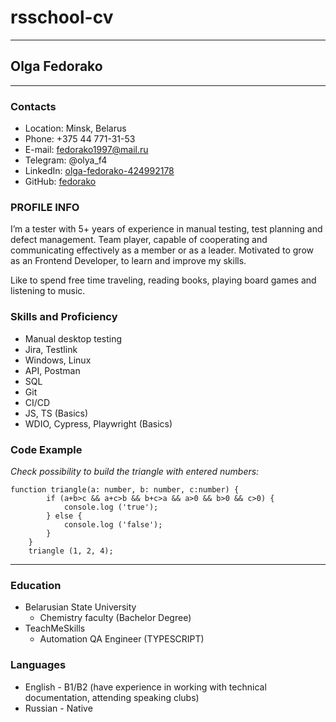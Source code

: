 # rsschool-cv
*****


## **Olga Fedorako**
*****


### **Contacts**

* Location: Minsk, Belarus
* Phone: +375 44 771-31-53
* E-mail: fedorako1997@mail.ru
* Telegram: @olya_f4
* LinkedIn: [olga-fedorako-424992178](https://www.linkedin.com/in/olga-fedorako-424992178)
* GitHub: [fedorako](https://github.com/fedorako)


### **PROFILE INFO**

I’m a tester with 5+ years of experience in manual testing, test planning and defect management. Team player, capable of cooperating and communicating effectively as a member or as a leader. Motivated to grow as an Frontend Developer, to learn and improve my skills.


Like to spend free time traveling, reading books, playing board games and listening to music.


### **Skills and Proficiency**

+ Manual desktop testing
+ Jira, Testlink
+ Windows, Linux
+ API, Postman
+ SQL
+ Git
+ CI/CD
+ JS, TS (Basics)
+ WDIO, Cypress, Playwright (Basics)


### **Code Example**

_Check possibility to build the triangle with entered numbers:_

```
function triangle(a: number, b: number, c:number) {
        if (a+b>c && a+c>b && b+c>a && a>0 && b>0 && c>0) {
            console.log ('true'); 
        } else {
            console.log ('false');
        }
    }
    triangle (1, 2, 4);
```
*****

### **Education**

* Belarusian State University
    + Chemistry faculty (Bachelor Degree)
* TeachMeSkills
    + Automation QA Engineer (TYPESCRIPT)


### **Languages**

* English - B1/B2 (have experience in working with technical documentation, attending speaking clubs)
* Russian - Native